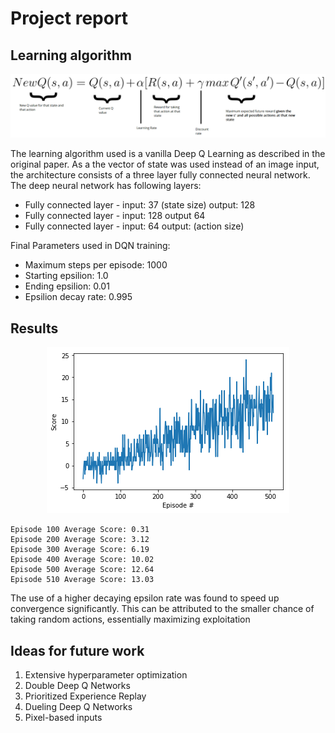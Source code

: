 # Project report

## Learning algorithm
<p align="center">
  <img src= "https://github.com/EXJUSTICE/Udacity_AI/blob/master/Reinforcement_Learning/Navigation/qlearn.png?raw=true">
</p>


The learning algorithm used is a vanilla Deep Q Learning as described in the original paper. As a the vector of state was used instead of an image input, the architecture consists of a three layer fully connected neural network. The deep neural network has following layers:

- Fully connected layer - input: 37 (state size) output: 128
- Fully connected layer - input: 128 output 64
- Fully connected layer - input: 64 output: (action size)

Final Parameters used in DQN training:

- Maximum steps per episode: 1000
- Starting epsilion: 1.0
- Ending epsilion: 0.01
- Epsilion decay rate: 0.995

## Results

</p>
<p align="center">
  <img src="https://raw.githubusercontent.com/EXJUSTICE/Udacity_AI/master/Reinforcement_Learning/Navigation/NAVIGATION_DQN_RESULTS.png">
</p>
     

```
Episode 100	Average Score: 0.31
Episode 200	Average Score: 3.12
Episode 300	Average Score: 6.19
Episode 400	Average Score: 10.02
Episode 500	Average Score: 12.64
Episode 510	Average Score: 13.03
```
The use of a higher decaying epsilon rate was found to speed up convergence significantly. This can be attributed to the smaller chance of taking random actions, essentially maximizing exploitation


## Ideas for future work

1. Extensive hyperparameter optimization
2. Double Deep Q Networks
3. Prioritized Experience Replay
4. Dueling Deep Q Networks
5. Pixel-based inputs
